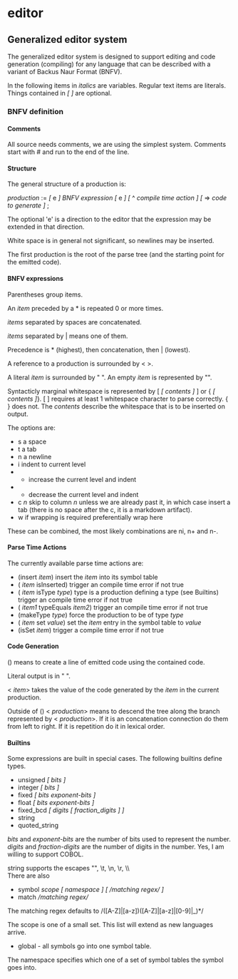 editor
======

Generalized editor system
-------------------------

The generalized editor system is designed to support editing and code generation 
(compiling) for any language that can be described with a variant of Backus Naur Format (BNFV).

In the following items in *italics* are variables.  Regular text items are literals.  Things contained in *[* *]* are optional.  

### BNFV definition

#### Comments

All source needs comments, we are using the simplest system.  Comments start with # and run to the end of the line.  

#### Structure

The general structure of a production is:
  
*production* := *[* e *]* *BNFV expression* *[* e *]* *[* ^ *compile time action* *]* *[* => *code to generate* *]* ;

The optional 'e' is a direction to the editor that the expression may be extended in that direction.

White space is in general not significant, so newlines may be inserted.

The first production is the root of the parse tree (and the starting point for the emitted code).

#### BNFV expressions 

Parentheses group items.  

An *item* preceded by a \* is repeated 0 or more times.  

*items* separated by spaces are concatenated.

*items* separated by | means one of them.  

Precedence is \* (highest), then concatenation, then | (lowest).

A reference to a production is surrounded by \< \>.  

A literal *item* is surrounded by " ".  An empty *item* is represented by "".

Syntacticly marginal whitespace is represented by [ *[* *contents* *]* ] or { *[* *contents* *]*}.  [ ] requires 
at least 1 whitespace character to parse correctly.  { } does not.  The *contents* describe the whitespace 
that is to be inserted on output.  

The options are:

+ s a space
+ t a tab
+ n a newline
+ i indent to current level
+ + increase the current level and indent
+ - decrease the current level and indent
+ c *n* skip to column *n* unless we are already past it, in which case insert a tab (there is no space after the c, 
  it is a markdown artifact).
+ w if wrapping is required preferentially wrap here

These can be combined, the most likely combinations are ni, n+ and n-.

#### Parse Time Actions

The currently available parse time actions are:
+ (insert *item*) insert the *item* into its symbol table
+ ( *item* isInserted) trigger an compile time error if not true
+ ( *item* isType *type*)  type is a production defining a type (see Builtins) trigger an compile time error if not true
+ ( *item1* typeEquals *item2*) trigger an compile time error if not true
+ (makeType *type*) force the production to be of type *type*
+ ( *item* set *value*) set the *item* entry in the symbol table to *value*
+ (isSet *item*) trigger a compile time error if not true

#### Code Generation

() means to create a line of emitted code using the contained code.

Literal output is in " ".

< *item*> takes the value of the code generated by the *item* in the current production.

Outside of ()  < *production*> means to descend the tree along the branch represented by < *production*>.  If 
it is an concatenation connection do them from left to right.  If it is repetition do it in lexical order.


#### Builtins
  
Some expressions are built in special cases.   The
following builtins define types.

+  unsigned  *[* *bits* *]*
+  integer   *[* *bits* *]*
+  fixed *[* *bits  exponent-bits* *]*
+  float *[* *bits exponent-bits* *]*
+  fixed_bcd *[* *digits* *[* *fraction_digits* *]* *]*
+  string
+  quoted_string

*bits* and *exponent-bits* are the number of bits used to represent the number.  *digits* and *fraction-digits* 
are the number of digits in the number.  Yes, I am willing to support COBOL.

string supports the escapes "", \\t, \\n, \\r, \\\\    
There are also 

+  symbol  *scope* *[* *namespace* *]* *[* */matching regex/* *]*
+  match */matching regex/*

The matching regex defaults to /([A-Z]|[a-z])([A-Z]|[a-z]|[0-9]|_)*/

The scope is one of a small set.  This list will extend as new languages arrive.
    
+ global - all symbols go into one symbol table.
    
The namespace specifies which one of a set of symbol tables the symbol goes into.
    
    


  

